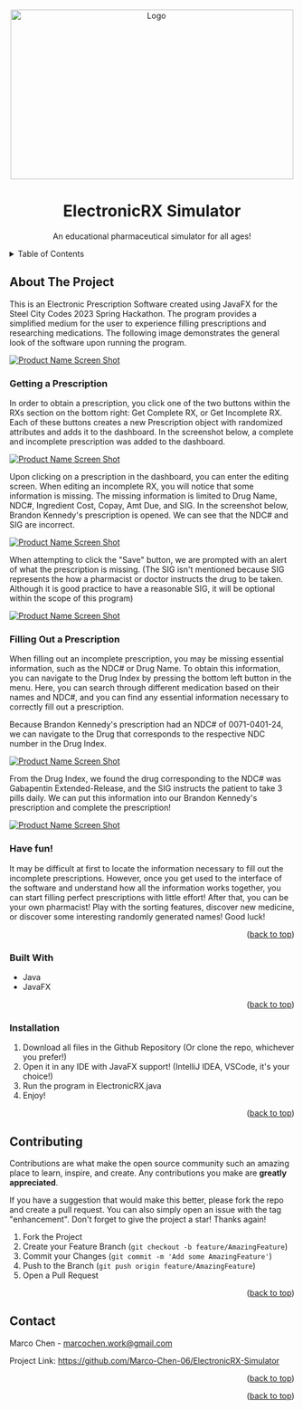 <!-- Improved compatibility of back to top link: See: https://github.com/othneildrew/Best-README-Template/pull/73 -->
<a name="readme-top"></a>
<!--
*** Thanks for checking out the Best-README-Template. If you have a suggestion
*** that would make this better, please fork the repo and create a pull request
*** or simply open an issue with the tag "enhancement".
*** Don't forget to give the project a star!
*** Thanks again! Now go create something AMAZING! :D
-->



<!-- PROJECT SHIELDS -->
<!--
*** I'm using markdown "reference style" links for readability.
*** Reference links are enclosed in brackets [ ] instead of parentheses ( ).
*** See the bottom of this document for the declaration of the reference variables
*** for contributors-url, forks-url, etc. This is an optional, concise syntax you may use.
*** https://www.markdownguide.org/basic-syntax/#reference-style-links
-->


<!-- PROJECT LOGO -->
<br />
<div align="center">
  <a href="https://github.com/github_username/repo_name">
    <img src="https://www.dropbox.com/scl/fi/7pf5t7wpjxdq0ak53wg7b/ElectronicRXLogo.png?rlkey=ru6w96o5wn9qdq7gtbonyp9a6&raw=1" alt="Logo" width="500" height="300">
  </a>

<h1 align="center">ElectronicRX Simulator</h3>

  <p align="center">
    An educational pharmaceutical simulator for all ages!
    <br />

  </p>
</div>



<!-- TABLE OF CONTENTS -->
<details>
  <summary>Table of Contents</summary>
  <ol>
    <li>
      <a href="#about-the-project">About The Project</a>
      <ul>
        <li><a href="#getting-a-prescription">Getting a Prescription</a></li>
        <li><a href="#filling-out-a-prescription">Filling Out a Prescription</a></li>
        <li><a href="#built-with">Built With</a></li>
      </ul>
    </li>
    <li>
      <a href="#installation">Installation</a>
    </li>
    <li><a href="#contributing">Contributing</a></li>
    <li><a href="#contact">Contact</a></li>
  </ol>
</details>



<!-- ABOUT THE PROJECT -->
## About The Project

This is an Electronic Prescription Software created using JavaFX for the Steel City Codes 2023 Spring Hackathon. The program provides a simplified medium for the user to experience filling prescriptions and researching medications. The following image demonstrates the general look of the software upon running the program.

[![Product Name Screen Shot][product-screenshot1]](https://example.com)

### Getting a Prescription

In order to obtain a prescription, you click one of the two buttons within the RXs section on the bottom right: Get Complete RX, or Get Incomplete RX. Each of these buttons creates a new Prescription object with randomized attributes and adds it to the dashboard. In the screenshot below, a complete and incomplete prescription was added to the dashboard.

[![Product Name Screen Shot][product-screenshot2]](https://example.com)


Upon clicking on a prescription in the dashboard, you can enter the editing screen. When editing an incomplete RX, you will notice that some information is missing. The missing information is limited to Drug Name, NDC#, Ingredient Cost, Copay, Amt Due, and SIG. In the screenshot below, Brandon Kennedy's prescription is opened. We can see that the NDC# and SIG are incorrect.

[![Product Name Screen Shot][product-screenshot3]](https://example.com)


When attempting to click the "Save" button, we are prompted with an alert of what the prescription is missing. (The SIG isn't mentioned because SIG represents the how a pharmacist or doctor instructs the drug to be taken. Although it is good practice to have a reasonable SIG, it will be optional within the scope of this program)

[![Product Name Screen Shot][product-screenshot4]](https://example.com)

### Filling Out a Prescription
When filling out an incomplete prescription, you may be missing essential information, such as the NDC# or Drug Name. To obtain this information, you can navigate to the Drug Index by pressing the bottom left button in the menu. Here, you can search through different medication based on their names and NDC#, and you can find any essential information necessary to correctly fill out a prescription. 

Because Brandon Kennedy's prescription had an NDC# of 0071-0401-24, we can navigate to the Drug that corresponds to the respective NDC number in the Drug Index.

[![Product Name Screen Shot][product-screenshot5]](https://example.com)


From the Drug Index, we found the drug corresponding to the NDC# was Gabapentin Extended-Release, and the SIG instructs the patient to take 3 pills daily. We can put this information into our Brandon Kennedy's prescription and complete the prescription!

[![Product Name Screen Shot][product-screenshot6]](https://example.com)
### Have fun!

It may be difficult at first to locate the information necessary to fill out the incomplete prescriptions. However, once you get used to the interface of the software and understand how all the information works together, you can start filling perfect prescriptions with little effort! After that, you can be your own pharmacist! Play with the sorting features, discover new medicine, or discover some interesting randomly generated names! Good luck!

<p align="right">(<a href="#readme-top">back to top</a>)</p>



### Built With

* Java 
* JavaFX

<p align="right">(<a href="#readme-top">back to top</a>)</p>



<!-- GETTING STARTED -->

### Installation

1. Download all files in the Github Repository (Or clone the repo, whichever you prefer!)
2. Open it in any IDE with JavaFX support! (IntelliJ IDEA, VSCode, it's your choice!)
3. Run the program in ElectronicRX.java
4. Enjoy!

<p align="right">(<a href="#readme-top">back to top</a>)</p>


<!-- CONTRIBUTING -->
## Contributing

Contributions are what make the open source community such an amazing place to learn, inspire, and create. Any contributions you make are **greatly appreciated**.

If you have a suggestion that would make this better, please fork the repo and create a pull request. You can also simply open an issue with the tag "enhancement".
Don't forget to give the project a star! Thanks again!

1. Fork the Project
2. Create your Feature Branch (`git checkout -b feature/AmazingFeature`)
3. Commit your Changes (`git commit -m 'Add some AmazingFeature'`)
4. Push to the Branch (`git push origin feature/AmazingFeature`)
5. Open a Pull Request

<p align="right">(<a href="#readme-top">back to top</a>)</p>



<!-- CONTACT -->
## Contact

Marco Chen - marcochen.work@gmail.com

Project Link: https://github.com/Marco-Chen-06/ElectronicRX-Simulator

<p align="right">(<a href="#readme-top">back to top</a>)</p>




<p align="right">(<a href="#readme-top">back to top</a>)</p>



<!-- MARKDOWN LINKS & IMAGES -->
<!-- https://www.markdownguide.org/basic-syntax/#reference-style-links -->
[contributors-shield]: https://img.shields.io/github/contributors/github_username/repo_name.svg?style=for-the-badge
[contributors-url]: https://github.com/github_username/repo_name/graphs/contributors
[forks-shield]: https://img.shields.io/github/forks/github_username/repo_name.svg?style=for-the-badge
[forks-url]: https://github.com/github_username/repo_name/network/members
[stars-shield]: https://img.shields.io/github/stars/github_username/repo_name.svg?style=for-the-badge
[stars-url]: https://github.com/github_username/repo_name/stargazers
[issues-shield]: https://img.shields.io/github/issues/github_username/repo_name.svg?style=for-the-badge
[issues-url]: https://github.com/github_username/repo_name/issues
[license-shield]: https://img.shields.io/github/license/github_username/repo_name.svg?style=for-the-badge
[license-url]: https://github.com/github_username/repo_name/blob/master/LICENSE.txt
[linkedin-shield]: https://img.shields.io/badge/-LinkedIn-black.svg?style=for-the-badge&logo=linkedin&colorB=555
[linkedin-url]: https://linkedin.com/in/linkedin_username
[logo1]: https://www.dropbox.com/scl/fi/7pf5t7wpjxdq0ak53wg7b/ElectronicRXLogo.png?rlkey=ru6w96o5wn9qdq7gtbonyp9a6&raw=1
[product-screenshot1]: https://www.dropbox.com/scl/fi/lk3es07871l5lqid46iqo/BlankRX.png?rlkey=ourufliekaw9wkxlthx5hauad&raw=1
[product-screenshot2]: https://www.dropbox.com/scl/fi/90l6j4w3p6qqxzh1p53d5/CompleteIncompleteRX.png?rlkey=79wct88m7rwlyfrip5bgp8lqr&raw=1
[product-screenshot3]: https://www.dropbox.com/scl/fi/59qu8hoethhzgcv4yz6e3/IncompleteRXExample.png?rlkey=dqw450reslrsbdixbqthogzgl&raw=1
[product-screenshot4]: https://www.dropbox.com/scl/fi/ltbzeh8ipxzcyaj4tmnao/DrugNameIncorrect.png?rlkey=55y0i4f5cpqfm8duvtck5mdvk&raw=1
[product-screenshot5]: https://www.dropbox.com/scl/fi/mbhdnh5r02p3qmm984zsg/DrugIndex.png?rlkey=2lnc90rnaomjbmttu438unt5j&raw=1
[product-screenshot6]: https://www.dropbox.com/scl/fi/8v56y5uh955k6yk5tabaw/PerfectPrescription.png?rlkey=a3947cxws0im1ypkygug40x8g&raw=1
[Next.js]: https://img.shields.io/badge/next.js-000000?style=for-the-badge&logo=nextdotjs&logoColor=white
[Next-url]: https://nextjs.org/
[React.js]: https://img.shields.io/badge/React-20232A?style=for-the-badge&logo=react&logoColor=61DAFB
[React-url]: https://reactjs.org/
[Vue.js]: https://img.shields.io/badge/Vue.js-35495E?style=for-the-badge&logo=vuedotjs&logoColor=4FC08D
[Vue-url]: https://vuejs.org/
[Angular.io]: https://img.shields.io/badge/Angular-DD0031?style=for-the-badge&logo=angular&logoColor=white
[Angular-url]: https://angular.io/
[Svelte.dev]: https://img.shields.io/badge/Svelte-4A4A55?style=for-the-badge&logo=svelte&logoColor=FF3E00
[Svelte-url]: https://svelte.dev/
[Laravel.com]: https://img.shields.io/badge/Laravel-FF2D20?style=for-the-badge&logo=laravel&logoColor=white
[Laravel-url]: https://laravel.com
[Bootstrap.com]: https://img.shields.io/badge/Bootstrap-563D7C?style=for-the-badge&logo=bootstrap&logoColor=white
[Bootstrap-url]: https://getbootstrap.com
[JQuery.com]: https://img.shields.io/badge/jQuery-0769AD?style=for-the-badge&logo=jquery&logoColor=white
[JQuery-url]: https://jquery.com 
